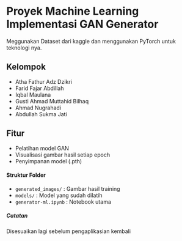 # Proyek Machine Learning Implementasi GAN Generator

Meggunakan Dataset dari kaggle dan menggunakan PyTorch untuk teknologi nya.

## Kelompok
- Atha Fathur Adz Dzikri
- Farid Fajar Abdillah
- Iqbal Maulana
- Gusti Ahmad Muttahid Bilhaq
- Ahmad Nugrahadi
- Abdullah Sukma Jati

## Fitur
- Pelatihan model GAN
- Visualisasi gambar hasil setiap epoch
- Penyimpanan model (.pth)

#### Struktur Folder
- `generated_images/` : Gambar hasil training
- `models/` : Model yang sudah dilatih
- `generator-ml.ipynb` : Notebook utama

##### Catatan
Disesuaikan lagi sebelum pengaplikasian kembali
